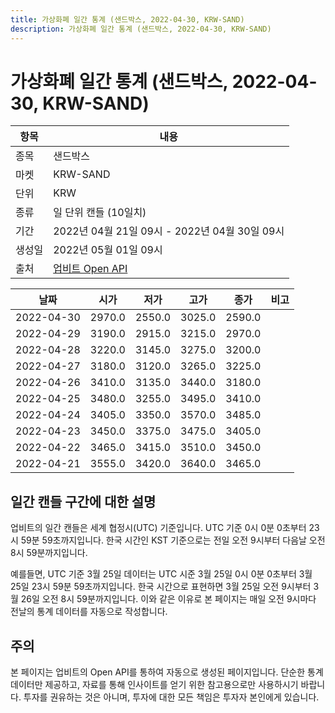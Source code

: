 ```yaml
---
title: 가상화폐 일간 통계 (샌드박스, 2022-04-30, KRW-SAND)
description: 가상화폐 일간 통계 (샌드박스, 2022-04-30, KRW-SAND)
---
```



가상화폐 일간 통계 (샌드박스, 2022-04-30, KRW-SAND)
===

|항목|내용|
|--|--|
|종목|샌드박스|
|마켓|KRW-SAND|
|단위|KRW|
|종류|일 단위 캔들 (10일치)|
|기간|2022년 04월 21일 09시 - 2022년 04월 30일 09시|
|생성일|2022년 05월 01일 09시|
|출처|[업비트 Open API](https://docs.upbit.com)|


|날짜|시가|저가|고가|종가|비고|
|--|--|--|--|--|--|
|2022-04-30|2970.0|2550.0|3025.0|2590.0|    |
|2022-04-29|3190.0|2915.0|3215.0|2970.0|    |
|2022-04-28|3220.0|3145.0|3275.0|3200.0|    |
|2022-04-27|3180.0|3120.0|3265.0|3225.0|    |
|2022-04-26|3410.0|3135.0|3440.0|3180.0|    |
|2022-04-25|3480.0|3255.0|3495.0|3410.0|    |
|2022-04-24|3405.0|3350.0|3570.0|3485.0|    |
|2022-04-23|3450.0|3375.0|3475.0|3405.0|    |
|2022-04-22|3465.0|3415.0|3510.0|3450.0|    |
|2022-04-21|3555.0|3420.0|3640.0|3465.0|    |


일간 캔들 구간에 대한 설명
---


업비트의 일간 캔들은 세계 협정시(UTC) 기준입니다. 
UTC 기준 0시 0분 0초부터 23시 59분 59초까지입니다. 
한국 시간인 KST 기준으로는 전일 오전 9시부터 다음날 오전 8시 59분까지입니다. 


예를들면, UTC 기준 3월 25일 데이터는 UTC 시준 3월 25일 0시 0분 0초부터 3월 25일 23시 59분 59초까지입니다. 
한국 시간으로 표현하면 3월 25일 오전 9시부터 3월 26일 오전 8시 59분까지입니다. 
이와 같은 이유로 본 페이지는 매일 오전 9시마다 전날의 통계 데이터를 자동으로 작성합니다. 


주의
---


본 페이지는 업비트의 Open API를 통하여 자동으로 생성된 페이지입니다. 
단순한 통계 데이터만 제공하고, 자료를 통해 인사이트를 얻기 위한 참고용으로만 사용하시기 바랍니다. 
투자를 권유하는 것은 아니며, 투자에 대한 모든 책임은 투자자 본인에게 있습니다. 
